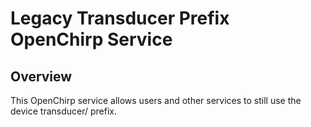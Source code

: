 # Legacy Transducer Prefix OpenChirp Service

## Overview
This OpenChirp service allows users and other services to still use the device
transducer/ prefix.